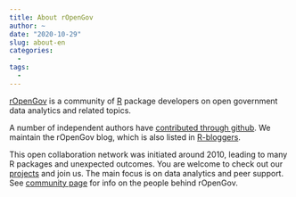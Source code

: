 ```yaml
---
title: About rOpenGov
author: ~
date: "2020-10-29"
slug: about-en
categories:
  -
tags:
  -  
---
```


[rOpenGov](http://ropengov.org) is a community of [R](http://cran.r-project.org/) package developers on open government data analytics and related topics.

A number of independent authors have [contributed through github](http://ropengov.github.io). We maintain the rOpenGov blog, which is also listed in [R-bloggers](http://www.r-bloggers.com/).

This open collaboration network was initiated around 2010, leading to many R packages and unexpected outcomes. You are welcome to check out our [projects](../projects/) and join us. The main focus is on data analytics and peer support. See [community page](../community/) for info on the people behind rOpenGov.



